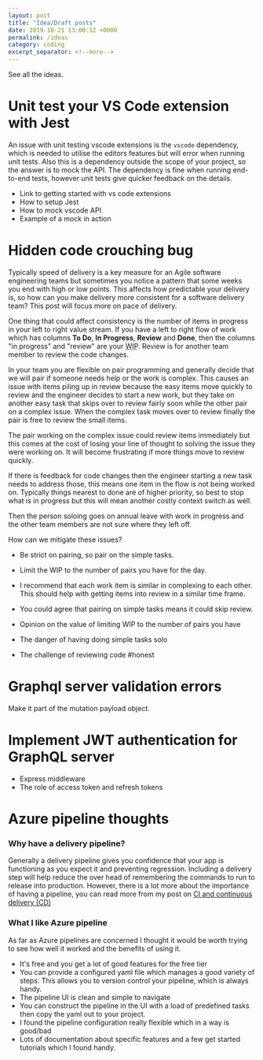 ```yaml
---
layout: post
title: "Idea/Draft posts"
date: 2019-10-21 13:00:12 +0000
permalink: /ideas
category: coding
excerpt_separator: <!--more-->
---
```


See all the ideas.

<!--more-->

# Unit test your VS Code extension with Jest

An issue with unit testing vscode extensions is the `vscode` dependency, which is needed to utilise the editors features but will error when running unit tests. Also this is a dependency outside the scope of your project, so the answer is to mock the API.
The dependency is fine when running end-to-end tests, however unit tests give quicker feedback on the details.

- Link to getting started with vs code extensions
- How to setup Jest
- How to mock vscode API
- Example of a mock in action

# Hidden code crouching bug

Typically speed of delivery is a key measure for an Agile software engineering teams but sometimes you notice a pattern that some weeks you end with high or low points. This affects how predictable your delivery is, so how can you make delivery more consistent for a software delivery team? This post will focus more on pace of delivery.



One thing that could affect consistency is the number of items in progress in your left to right value stream. If you have a left to right flow of work which has columns **To Do**, **In Progress**, **Review** and **Done**, then the columns "in progress" and "review" are your <abbr title="Work in progress">WIP</abbr>. Review is for another team member to review the code changes.

In your team you are flexible on pair programming and generally decide that we will pair if someone needs help or the work is complex. This causes an issue with items piling up in review because the easy items move quickly to review and the engineer decides to start a new work, but they take on another easy task that skips over to review fairly soon while the other pair on a complex issue. When the complex task moves over to review finally the pair is free to review the small items.

The pair working on the complex issue could review items immediately but this comes at the cost of losing your line of thought to solving the issue they were working on. It will become frustrating if more things move to review quickly.

If there is feedback for code changes then the engineer starting a new task needs to address those, this means one item in the flow is not being worked on. Typically things nearest to done are of higher priority, so best to stop what is in progress but this will mean another costly context switch as well.

Then the person soloing goes on annual leave with work in progress and the other team members are not sure where they left off.

How can we mitigate these issues?

- Be strict on pairing, so pair on the simple tasks. 
- Limit the WIP to the number of pairs you have for the day.
- I recommend that each work item is similar in complexing to each other. This should help with getting items into review in a similar time frame.


- You could agree that pairing on simple tasks means it could skip review.

- Opinion on the value of limiting WIP to the number of pairs you have
- The danger of having doing simple tasks solo
- The challenge of reviewing code #honest

# Graphql server validation errors

Make it part of the mutation payload object.

# Implement JWT authentication for GraphQL server

- Express middleware
- The role of access token and refresh tokens

# Azure pipeline thoughts

### Why have a delivery pipeline?

Generally a delivery pipeline gives you confidence that your app is functioning as you expect it and preventing regression. Including a delivery step will help reduce the over head of remembering the commands to run to release into production. However, there is a lot more about the importance of having a pipeline, you can read more from my post on [CI and continuous delivery (CD)](/continuous-integration-delivery-deployment)

### What I like Azure pipeline

As far as Azure pipelines are concerned I thought it would be worth trying to see how well it worked and the benefits of using it.

- It's free and you get a lot of good features for the free tier
- You can provide a configured yaml file which manages a good variety of steps. This allows you to version control your pipeline, which is always handy.
- The pipeline UI is clean and simple to navigate
- You can construct the pipeline in the UI with a load of predefined tasks then copy the yaml out to your project.
- I found the pipeline configuration really flexible which in a way is good/bad
- Lots of documentation about specific features and a few get started tutorials which I found handy.
